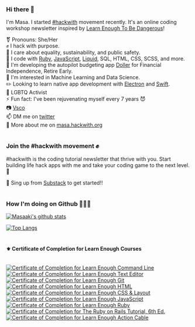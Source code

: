 <!--
**masaakifuruki/masaakifuruki** is a ✨ _special_ ✨ repository because its `README.md` (this file) appears on your GitHub profile.
-->

### Hi there 👋

 I'm Masa. I started [#hackwith](https://www.hackwith.org/) movement recently. It's an online coding workshop newsletter inspired by [Learn Enough To Be Dangerous](https://www.learnenough.com/)!

 ⚧ Pronouns: She/Her
<br />
 ✊ I hack with purpose.
<br />
 💛 I care about equality, sustainability, and public safety.
<br />
 🚀 I code with [Ruby](https://www.ruby-lang.org/en/), [JavaScript](https://developer.mozilla.org/en-US/docs/Web/JavaScript), [Liquid](https://shopify.github.io/liquid/), SQL, HTML, CSS, SCSS, and more.
<br />
 🍄 I'm developing the autopilot budgeting app [Doller](https://www.doller.app) for Financial Independence, Retire Early.
<br />
 🦄 I'm interested in Machine Learning and Data Science.
<br />
 ✏️ Looking to learn native app development with [Electron](https://www.electronjs.org/) and [Swift](https://developer.apple.com/swift/).
<br />
 🌈 LGBTQ Activist
<br />
 ⚡ Fun fact: I've been rejuvenating myself every 7 years 😈
<br />
 📷 [Vsco](https://vsco.co/dancewithpigeons/gallery)
<br />
 📫 DM me on [twitter](https://twitter.com/masaakifuruki)
<br />
 👀 More about me on [masa.hackwith.org](https://masa.hackwith.org)
<br />

#

### Join the #hackwith movement ✊
#hackwith is the coding tutorial newsletter that thrive with you. Start building life hack apps with me and take your coding game to the next level. 🚀

📧 Sing up from [Substack](https://hackwith.substack.com/) to get started!!

#

### How I'm doing on Github 👩🏻‍💻

[![Masaaki's github stats](https://github-readme-stats.vercel.app/api?username=masaakifuruki&show_icons=true&theme=dracula)](https://github.com/anuraghazra/github-readme-stats)

[![Top Langs](https://github-readme-stats.vercel.app/api/top-langs/?username=masaakifuruki&layout=compact&theme=dracula)](https://github.com/anuraghazra/github-readme-stats)

#
#### ⚜️ Certificate of Completion for Learn Enough Courses
<br />
<a href="https://www.learnenough.com/certificates/mfuruki"><img src="https://www.learnenough.com/certificates/mfuruki/command-line-tutorial.svg" alt="Certificate of Completion for Learn Enough Command Line"></a><a href="https://www.learnenough.com/certificates/mfuruki"><img src="https://www.learnenough.com/certificates/mfuruki/text-editor-tutorial.svg" alt="Certificate of Completion for Learn Enough Text Editor"></a><a href="https://www.learnenough.com/certificates/mfuruki"><img src="https://www.learnenough.com/certificates/mfuruki/git-tutorial.svg" alt="Certificate of Completion for Learn Enough Git"></a><a href="https://www.learnenough.com/certificates/mfuruki"><img src="https://www.learnenough.com/certificates/mfuruki/html-tutorial.svg" alt="Certificate of Completion for Learn Enough HTML"></a><a href="https://www.learnenough.com/certificates/mfuruki"><img src="https://www.learnenough.com/certificates/mfuruki/css-and-layout-tutorial.svg" alt="Certificate of Completion for Learn Enough CSS &amp; Layout"></a><a href="https://www.learnenough.com/certificates/mfuruki"><img src="https://www.learnenough.com/certificates/mfuruki/javascript-tutorial.svg" alt="Certificate of Completion for Learn Enough JavaScript"></a><a href="https://www.learnenough.com/certificates/mfuruki"><img src="https://www.learnenough.com/certificates/mfuruki/ruby-tutorial.svg" alt="Certificate of Completion for Learn Enough Ruby"></a><a href="https://www.learnenough.com/certificates/mfuruki"><img src="https://www.learnenough.com/certificates/mfuruki/ruby-on-rails-6th-edition-tutorial.svg" alt="Certificate of Completion for The Ruby on Rails Tutorial, 6th Ed."></a><a href="https://www.learnenough.com/certificates/mfuruki"><img src="https://www.learnenough.com/certificates/mfuruki/action-cable-tutorial.svg" alt="Certificate of Completion for Learn Enough Action Cable"></a>
